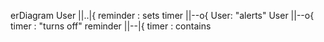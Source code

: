erDiagram
User ||..|{ reminder : sets
    timer ||--o{ User: "alerts"
    User ||--o{ timer : "turns off" 
reminder ||--|{ timer : contains
